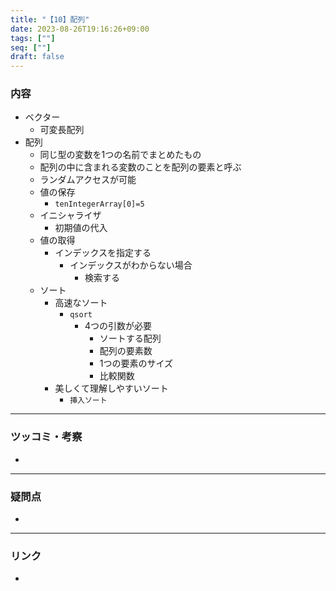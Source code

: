 ```yaml
---
title: "【10】配列"
date: 2023-08-26T19:16:26+09:00
tags: [""]
seq: [""]
draft: false
---
```


### 内容
- ベクター
  - 可変長配列
- 配列
  - 同じ型の変数を1つの名前でまとめたもの
  - 配列の中に含まれる変数のことを配列の要素と呼ぶ
  - ランダムアクセスが可能
  - 値の保存
    - `tenIntegerArray[0]=5`
  - イニシャライザ
    - 初期値の代入 
  - 値の取得
    - インデックスを指定する
      - インデックスがわからない場合
        - 検索する
  - ソート
    - 高速なソート
      - `qsort`
        - 4つの引数が必要
          - ソートする配列
          - 配列の要素数
          - 1つの要素のサイズ
          - 比較関数
    - 美しくて理解しやすいソート
      - `挿入ソート`

---
### ツッコミ・考察
- 

---
### 疑問点
- 


---
### リンク
- 
